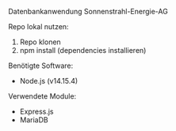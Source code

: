 Datenbankanwendung Sonnenstrahl-Energie-AG

Repo lokal nutzen:
1) Repo klonen
2) npm install (dependencies installieren)


Benötigte Software:
- Node.js (v14.15.4)

Verwendete Module:
- Express.js
- MariaDB